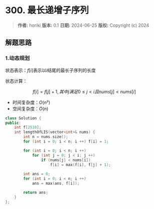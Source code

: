 # 300. 最长递增子序列

> **作者:** horiki
> **版本:** 0.1
> **日期:** 2024-06-25
> **版权:** Copyright (c) 2024

## 解题思路
### 1.动态规划

状态表示：$f[i]$表示以$i$结尾的最长子序列的长度

状态计算：

$$
	f[i] = f[j] + 1, 其中 j 满足 0 \leq j < i 且 nums[j] < nums[i]
$$

- 时间复杂度：$O(n²)$
- 空间复杂度：$O(n)$

```C++
class Solution {
public:
    int f[2510];
    int lengthOfLIS(vector<int>& nums) {
        int n = nums.size();
        for (int i = 0; i < n; i ++) f[i] = 1;

        for (int i = 0; i < n; i ++)
            for (int j = 0; j < i; j ++)
                if (nums[j] < nums[i])
                    f[i] = max(f[i], f[j] + 1);
        
        int ans = 0;
        for (int i = 0; i < n; i ++) 
            ans = max(ans, f[i]);

        return ans;
    }
};
```